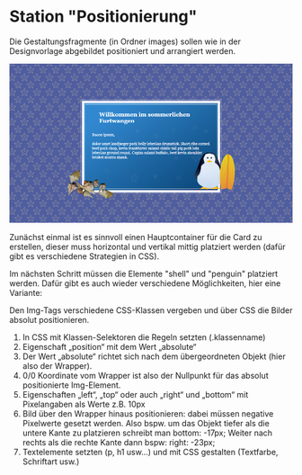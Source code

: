 # Station "Positionierung"

Die Gestaltungsfragmente (in Ordner images) sollen wie in der Designvorlage abgebildet positioniert und arrangiert werden.

![Designvorlage](designvorlage.png)

Zunächst einmal ist es sinnvoll einen Hauptcontainer für die Card zu erstellen, dieser muss horizontal und vertikal mittig platziert werden (dafür gibt es verschiedene Strategien in CSS).

Im nächsten Schritt müssen die Elemente "shell" und "penguin" platziert werden.
Dafür gibt es auch wieder verschiedene Möglichkeiten, hier eine Variante:

Den Img-Tags verschiedene CSS-Klassen vergeben und über CSS die Bilder absolut positionieren.
1. In CSS mit Klassen-Selektoren die Regeln setzten (.klassenname)
2. Eigenschaft „position“ mit dem Wert „absolute“
3. Der Wert „absolute“ richtet sich nach dem übergeordneten Objekt (hier also der Wrapper).
4. 0/0 Koordinate vom Wrapper ist also der Nullpunkt für das absolut positionierte Img-Element.
5. Eigenschaften „left“, „top“ oder auch „right“ und „bottom“ mit Pixelangaben als Werte z.B. 10px
6. Bild über den Wrapper hinaus positionieren: dabei müssen negative Pixelwerte gesetzt werden. Also bspw. um das Objekt tiefer als die untere Kante zu platzieren schreibt man bottom: -17px; Weiter nach rechts als die rechte Kante dann bspw: right: -23px;
7. Textelemente setzten (p, h1 usw...) und mit CSS gestalten (Textfarbe, Schriftart usw.)